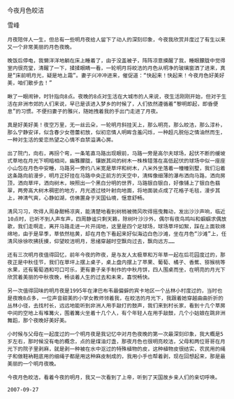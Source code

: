 今夜月色皎洁

雪峰


    月夜陪伴人一生，但总有一些明月夜给人留下了动人的深刻印象，今夜我欣赏并度过了有生以来又一个非常美丽的月色夜晚。

    晚饭后停电，我懒洋洋地躺在床上睡着了，由于没盖被子，阵阵凉意摸醒了我，睡眼朦胧中觉得室内很亮堂，清醒了一下，揉揉眼睛一看，一轮明月将皎洁的月色从明净的玻璃窗洒了进来，真是“床前明月光，疑是地上霜”。妻子兴冲冲进来，催促道：“快起来！快起来！今夜月色好美好美，咱们散步去！”

    瞅了一眼闹钟，时针指向8点。夜晚的8点对生活在大城市的人来说，夜生活刚刚开始，但对于生活在非洲市郊的人们来说，早已是该进入梦乡的时候了，人们依然遵循着“黎明即起，即昏便息”的习惯。不便扫妻子的雅兴，随她拽着我的手出门走进了月夜。

    真是好美好美！夜空万里，无一丝云朵，一轮明月斜挂天上，那么明亮，那么皎洁，那么淳朴，那么宁静安详，似含春少女蓓蕾初放，似初恋情人明眸含羞闪烁，一种超凡脱俗之情油然而生，一种对生活的爱恋热望之心情不自禁溢满心房。

    出了院门，向右，再拐个弯，一条笔直马路出现眼前，马路一旁是高尔夫球场，起伏不断的缓坡式草地在月光下明暗相间，幽雅朦胧，镶嵌其间的树木一株株错落在高低起伏的球场中似一座座小山包在月色中安睡，马路另一旁约八米宽是草坪和树木，八米外坐落着一幢幢别墅，我们沿着这条路向前漫步，明月正好挂在马路中央正前方的天空中，清辉像细薄的瀑布洒向马路，洒向房顶，洒向草坪，洒向树木，映照出一个黑白分明的世界，马路银白银白，好像铺上了银白色翡翠，两旁高大树木稠密的地方，月光透过枝叶射向地面，将地面装点成了花格子毛毯，漫步其上，神清气爽，心静如湖，仿佛置身于天国仙境，惬意舒畅。

    清风习习，吹得人周身酣畅凉爽，能清楚地看到树梢被微风吹得摇曳舞动，发出沙沙声响，临近10点时，已听不到人声车声，四周静谧只剩天籁，除树叶沙沙外，偶尔有夜鸟鸣叫和蝈蝈求偶放歌，我们走啊走，离开马路走进一片开阔地，这里是四个足球场，球场草坪如絮，踩在上面软绵绵地，由于是旱季，草依然枯黄，却在月色下看起来好似海边白色沙滩，坐在月色“沙滩”上，任清风徐徐吹拂抚摸，仰望皎洁明月，思绪穿越时空飘向过去，飘向远方……

    还有三次明月夜值得回忆，前年今夜的昨夜，是与友人太极草和万年草一起在后花园度过的，那夜正是中秋佳节，我们在草坪上摆上桌子，桌上盘内摆上了苹果、葡萄、橘子、香蕉、猕猴桃等水果，还有葡萄酒和可口可乐，更有妻子亲手制作的中秋月饼，四人围桌而坐，在明亮的月光下欣赏着美丽的中秋夜晚，畅谈着人生的过去和未来，喜悦畅快。

    另一次值得回味的明月夜是1995年在津巴布韦最偏僻的宾卡地区一个丛林小村度过的，当时也是夜晚8点多，一位声音甜美的小学女教师领着我，在皎洁的月光下，我跟着她穿越曲曲折折的丛林小径，去找村长，远远地能听到非洲人用手敲打的鼓声，我们来到村长家，看到十几个草房中间的空地上有堆篝火，围着篝火坐着十几个人，有个年轻人在用手敲鼓，几个小姑娘在跳非洲舞蹈，那个夜晚好美好美。

    小时候与父母在一起度过的一个明月夜是我记忆中对月色夜晚的第一次最深刻印象，我大概是5岁左右，那时候没有电的概念，点的是煤油灯盏，那夜月色也很明亮皎洁，父母和两位哥哥在月光下的院子里剥麻，就是剥一种被在水中沤过的特殊植物的皮，这种植物皮很结实，农民用的绳子和做鞋衲鞋底用的细绳子都是用这种麻皮制成的，我用小手也帮着剥，现在回想起来，那是最美丽的一个明月夜晚。

    今夜月色皎洁，看着今夜的明月，我又一次看到了上帝，听到了天国故乡亲人们的亲切呼唤。

    2007-09-27



